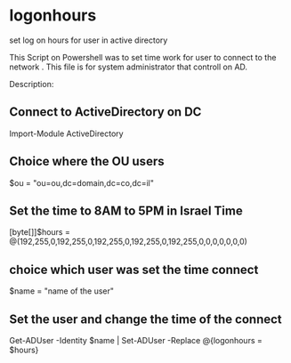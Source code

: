 # logonhours
set log on hours for user in active directory

This Script on Powershell was to set time work for user to connect to the network .
This file is for system administrator that controll on AD.

Description:

## Connect to ActiveDirectory on DC
Import-Module ActiveDirectory

## Choice where the OU users
$ou = "ou=ou,dc=domain,dc=co,dc=il"

## Set the time to 8AM to 5PM in Israel Time
[byte[]]$hours = @(192,255,0,192,255,0,192,255,0,192,255,0,192,255,0,0,0,0,0,0,0)

## choice which user was set the time connect
$name = "name of the user"

## Set the user and change the time of the connect
Get-ADUser -Identity $name | Set-ADUser -Replace @{logonhours = $hours}
